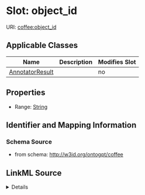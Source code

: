 # Slot: object_id

URI: [coffee:object_id](http://w3id.org/ontogpt/coffee/object_id)



<!-- no inheritance hierarchy -->




## Applicable Classes

| Name | Description | Modifies Slot |
| --- | --- | --- |
[AnnotatorResult](AnnotatorResult.md) |  |  no  |







## Properties

* Range: [String](String.md)





## Identifier and Mapping Information







### Schema Source


* from schema: http://w3id.org/ontogpt/coffee




## LinkML Source

<details>
```yaml
name: object_id
from_schema: http://w3id.org/ontogpt/coffee
rank: 1000
alias: object_id
owner: AnnotatorResult
domain_of:
- AnnotatorResult
range: string

```
</details>